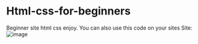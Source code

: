 # Html-css-for-beginners
Beginner site html css enjoy. You can also use this code on your sites
Site:
![image](https://user-images.githubusercontent.com/86061657/135754650-9206ba0a-1f4a-4910-8749-264e9b327fc3.png)

